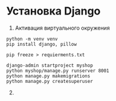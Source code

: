 # Установка Django

1. Активация виртуального окружения
```shell
python -m venv venv
pip install django, pillow

pip freeze > requierments.txt       

django-admin startproject myshop  
python myshop/manage.py runserver 8001
python manage.py makemigrations
python manage.py createsuperuser
```

2. 